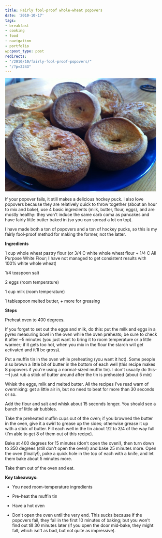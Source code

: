```yaml
---
title: Fairly fool-proof whole-wheat popovers
date: '2010-10-17'
tags:
- breakfast
- cooking
- food
- navigation
- portfolio
wp:post_type: post
redirects:
- "/2010/10/fairly-fool-proof-popovers/"
- "/?p=2243"
---
```


![](2010-10-17-Fairly-fool-proof-whole-wheat-popovers/popovers-500x373.jpg "popovers")

If your popover fails, it still makes a delicious hockey puck. I also love popovers because they are relatively quick to throw together (about an hour to mix and bake), use 4 basic ingredients (milk, butter, flour, eggs), and are mostly healthy: they won't induce the same carb coma as pancakes and have fairly little butter baked in (so you can spread a lot on top).

I have made both a ton of popovers and a ton of hockey pucks, so this is my fairly fool-proof method for making the former, not the latter.

**Ingredients**

1 cup whole wheat pastry flour (or 3/4 C white whole wheat flour + 1/4 C All Purpose White Flour; I have not managed to get consistent results with 100% white whole wheat)

1/4 teaspoon salt

2 eggs (room temperature)

1 cup milk (room temperature)

1 tablespoon melted butter, + more for greasing

**Steps**

Preheat oven to 400 degrees.

If you forget to set out the eggs and milk, do this: put the milk and eggs in a pyrex measuring bowl in the oven while the oven preheats; be sure to check it after ~5 minutes (you just want to bring it to room temperature or a little warmer; if it gets too hot, when you mix in the flour the starch will get activated and it'll be gross).

Put a muffin tin in the oven while preheating (you want it hot). Some people also brown a little bit of butter in the bottom of each well (this recipe makes 8 popovers if you're using a normal-sized muffin tin). I don't usually do this---I just rub a stick of butter around after the tin is preheated (about 5 min)

Whisk the eggs, milk and melted butter. All the recipes I've read warn of overmixing: get a little air in, but no need to beat for more than 30 seconds or so.

Add the flour and salt and whisk about 15 seconds longer. You should see a bunch of little air bubbles.

Take the preheated muffin cups out of the oven; if you browned the butter in the oven, give it a swirl to grease up the sides; otherwise grease it up with a stick of butter. Fill each well in the tin about 1/2 to 3/4 of the way full (I'm able to get 8 of them out of this recipe).

Bake at 400 degrees for 15 minutes (don't open the oven!), then turn down to 350 degrees (still don't open the oven!) and bake 25 minutes more. Open the oven (finally!), poke a quick hole in the top of each with a knife, and let them bake about 5 minutes more.

Take them out of the oven and eat.

**Key takeaways:**

- You need room-temperature ingredients

- Pre-heat the muffin tin

- Have a hot oven

- Don't open the oven until the very end. This sucks because if the popovers fail, they fail in the first 10 minutes of baking; but you won't find out till 30 minutes later (if you open the door mid-bake, they might fall, which isn't as bad, but not quite as impressive).
